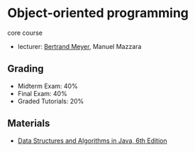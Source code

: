 # Object-oriented programming

core course

* lecturer: [Bertrand Meyer](https://www.linkedin.com/in/bertrandmeyer), Manuel Mazzara

## Grading

* Midterm Exam: 40%
* Final Exam: 40%
* Graded Tutorials: 20%

## Materials

* [Data Structures and Algorithms in Java, 6th Edition](http://www.topitbooks.com/data-structures-algorithms-java-6th-edition-4460.html)



